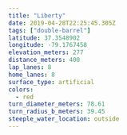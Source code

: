 ```yaml
---
title: "Liberty"
date: 2019-04-28T22:25:45.305Z
tags: ["double-barrel"]
latitude: 37.3548902
longitude: -79.1767458
elevation_meters: 277
distance_meters: 400
lap_lanes: 8
home_lanes: 8
surface_type: artificial
colors:
  - red
turn_diameter_meters: 78.61
turn_radius_b_meters: 39.45
steeple_water_location: outside
---
```

